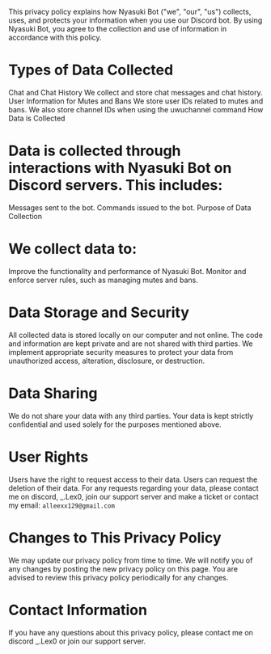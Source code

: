 This privacy policy explains how Nyasuki Bot ("we", "our", "us") collects, uses, and protects your information when you use our Discord bot. By using Nyasuki Bot, you agree to the collection and use of information in accordance with this policy.

# Types of Data Collected

Chat and Chat History
We collect and store chat messages and chat history.
User Information for Mutes and Bans
We store user IDs related to mutes and bans.
We also store channel IDs when using the uwuchannel command
How Data is Collected

# Data is collected through interactions with Nyasuki Bot on Discord servers. This includes:

Messages sent to the bot.
Commands issued to the bot.
Purpose of Data Collection

# We collect data to:

Improve the functionality and performance of Nyasuki Bot.
Monitor and enforce server rules, such as managing mutes and bans.

# Data Storage and Security

All collected data is stored locally on our computer and not online.
The code and information are kept private and are not shared with third parties.
We implement appropriate security measures to protect your data from unauthorized access, alteration, disclosure, or destruction.

# Data Sharing

We do not share your data with any third parties.
Your data is kept strictly confidential and used solely for the purposes mentioned above.

# User Rights

Users have the right to request access to their data.
Users can request the deletion of their data.
For any requests regarding your data, please contact me on discord, _.Lex0, join our support server and make a ticket or contact my email: ``alleexx129@gmail.com``

# Changes to This Privacy Policy

We may update our privacy policy from time to time. We will notify you of any changes by posting the new privacy policy on this page. You are advised to review this privacy policy periodically for any changes.

# Contact Information

If you have any questions about this privacy policy, please contact me on discord _.Lex0 or join our support server.
